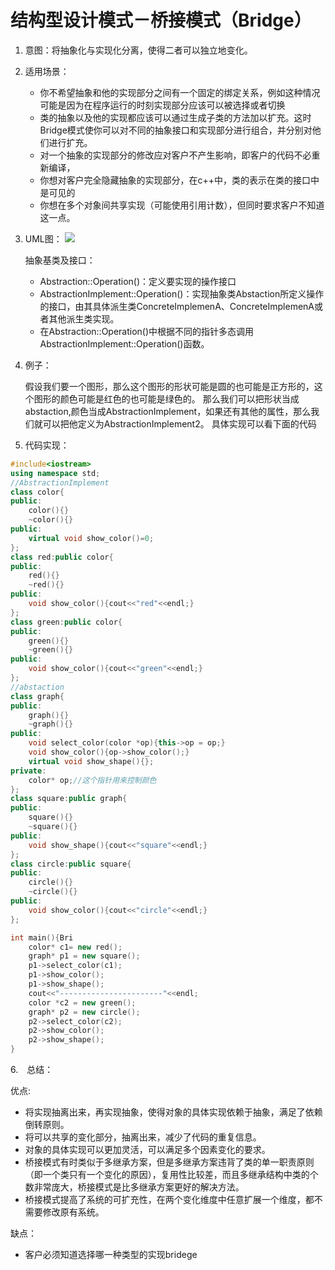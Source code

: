 # 结构型设计模式－桥接模式（Bridge）
1. 意图：将抽象化与实现化分离，使得二者可以独立地变化。
2. 适用场景：
	- 你不希望抽象和他的实现部分之间有一个固定的绑定关系，例如这种情况可能是因为在程序运行的时刻实现部分应该可以被选择或者切换
	- 类的抽象以及他的实现都应该可以通过生成子类的方法加以扩充。这时Bridge模式使你可以对不同的抽象接口和实现部分进行组合，并分别对他们进行扩充。
	- 对一个抽象的实现部分的修改应对客户不产生影响，即客户的代码不必重新编译，
	- 你想对客户完全隐藏抽象的实现部分，在c++中，类的表示在类的接口中是可见的
	- 你想在多个对象间共享实现（可能使用引用计数），但同时要求客户不知道这一点。

3. UML图：
![](/home/dbwater/桌面/桥接模式1.x-png)

	抽象基类及接口：
	- Abstraction::Operation()：定义要实现的操作接口
	- AbstractionImplement::Operation()：实现抽象类Abstaction所定义操作的接口，由其具体派生类ConcreteImplemenA、ConcreteImplemenA或者其他派生类实现。
	- 在Abstraction::Operation()中根据不同的指针多态调用AbstractionImplement::Operation()函数。

4. 例子：

	假设我们要一个图形，那么这个图形的形状可能是圆的也可能是正方形的，这个图形的颜色可能是红色的也可能是绿色的。
	那么我们可以把形状当成abstaction,颜色当成AbstractionImplement，如果还有其他的属性，那么我们就可以把他定义为AbstractionImplement2。
	具体实现可以看下面的代码

5. 代码实现：

```c++
#include<iostream>
using namespace std;
//AbstractionImplement
class color{
public:
	color(){}
	~color(){}
public:
	virtual void show_color()=0;
};
class red:public color{
public:
	red(){}
	~red(){}
public:
	void show_color(){cout<<"red"<<endl;}
};
class green:public color{
public:
	green(){}
	~green(){}
public:
	void show_color(){cout<<"green"<<endl;}
};
//abstaction
class graph{
public:
	graph(){}
	~graph(){}
public:
	void select_color(color *op){this->op = op;}
	void show_color(){op->show_color();}
	virtual void show_shape(){};
private:
	color* op;//这个指针用来控制颜色
};
class square:public graph{
public:
	square(){}
	~square(){}
public:
	void show_shape(){cout<<"square"<<endl;}
};
class circle:public square{
public:
	circle(){}
	~circle(){}
public:
	void show_color(){cout<<"circle"<<endl;}
};

int main(){Bri
	color* c1= new red();
	graph* p1 = new square();
	p1->select_color(c1);
	p1->show_color();
	p1->show_shape();
	cout<<"-----------------------"<<endl;
	color *c2 = new green();
	graph* p2 = new circle();
	p2->select_color(c2);
	p2->show_color();
	p2->show_shape();
}

```

6.　总结：

优点:
- 将实现抽离出来，再实现抽象，使得对象的具体实现依赖于抽象，满足了依赖倒转原则。
- 将可以共享的变化部分，抽离出来，减少了代码的重复信息。
- 对象的具体实现可以更加灵活，可以满足多个因素变化的要求。
- 桥接模式有时类似于多继承方案，但是多继承方案违背了类的单一职责原则 （即一个类只有一个变化的原因），复用性比较差，而且多继承结构中类的个数非常庞大，桥接模式是比多继承方案更好的解决方法。
- 桥接模式提高了系统的可扩充性，在两个变化维度中任意扩展一个维度，都不需要修改原有系统。

缺点：
- 客户必须知道选择哪一种类型的实现bridege